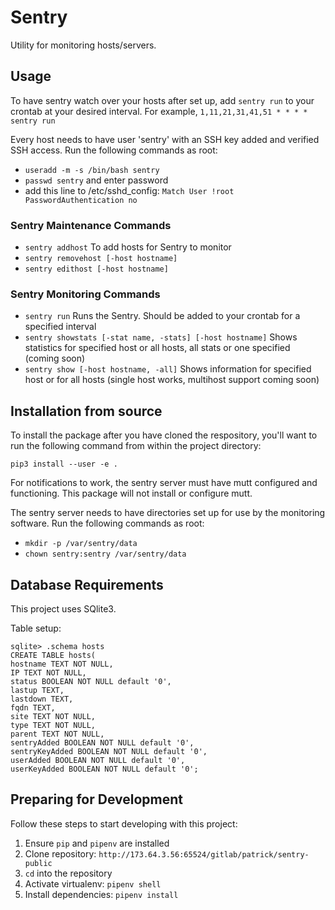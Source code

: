 Sentry
======

Utility for monitoring hosts/servers.

## Usage

To have sentry watch over your hosts after set up, add `sentry run` to your crontab at your desired interval. 
    For example, `1,11,21,31,41,51 * * * * sentry run`

Every host needs to have user 'sentry' with an SSH key added and verified SSH access. Run the following commands as root:
 - `useradd -m -s /bin/bash sentry`
 - `passwd sentry` and enter password
 - add this line to /etc/sshd_config: 
    `Match User !root
        PasswordAuthentication no`


### Sentry Maintenance Commands
 - `sentry addhost` To add hosts for Sentry to monitor
 - `sentry removehost [-host hostname]`
 - `sentry edithost [-host hostname]`

### Sentry Monitoring Commands
 - `sentry run` Runs the Sentry. Should be added to your crontab for a specified interval
 - `sentry showstats [-stat name, -stats] [-host hostname]` Shows statistics for specified host or all hosts, all stats or one specified (coming soon)
 - `sentry show [-host hostname, -all]` Shows information for specified host or for all hosts (single host works, multihost support coming soon)

## Installation from source

To install the package after you have cloned the respository, you'll want to run the following command from within the project directory:

```
pip3 install --user -e .
```

For notifications to work, the sentry server must have mutt configured and functioning. This package will not install or configure mutt.

The sentry server needs to have directories set up for use by the monitoring software. Run the following commands as root:
 - `mkdir -p /var/sentry/data`
 - `chown sentry:sentry /var/sentry/data`

## Database Requirements

This project uses SQlite3. 

Table setup:

```
sqlite> .schema hosts
CREATE TABLE hosts(
hostname TEXT NOT NULL,
IP TEXT NOT NULL,
status BOOLEAN NOT NULL default '0',
lastup TEXT,
lastdown TEXT,
fqdn TEXT,
site TEXT NOT NULL,
type TEXT NOT NULL,
parent TEXT NOT NULL,
sentryAdded BOOLEAN NOT NULL default '0',
sentryKeyAdded BOOLEAN NOT NULL default '0',
userAdded BOOLEAN NOT NULL default '0',
userKeyAdded BOOLEAN NOT NULL default '0';
```

## Preparing for Development

Follow these steps to start developing with this project:

1. Ensure `pip` and `pipenv` are installed
2. Clone repository: `http://173.64.3.56:65524/gitlab/patrick/sentry-public`
3. `cd` into the repository
4. Activate virtualenv: `pipenv shell`
5. Install dependencies: `pipenv install`

